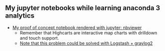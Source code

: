 ## My jupyter notebooks while learning anaconda 3 analytics

- [My proof of concept notebook rendered with jupyter: nbviewer](http://nbviewer.ipython.org/github/inafev/anacondalearning/blob/master/Data_mining_with_Anaconda_proof_of_concept.ipynb)
  - Remember that Highcarts are interactive map charts with drilldown and touch support. 
  - [Note that this problem could be solved with Logstash + graylog2](http://jpmens.net/2012/08/06/my-logstash-and-graylog2-notes/)
